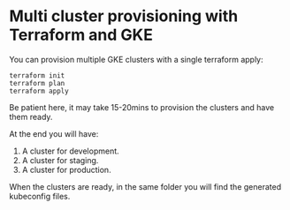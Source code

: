 # Multi cluster provisioning with Terraform and GKE

You can provision multiple GKE clusters with a single terraform apply:

```
terraform init
terraform plan
terraform apply
```

Be patient here, it may take 15-20mins to provision the clusters and have them ready.

At the end you will have:

1. A cluster for development.
2. A cluster for staging.
3. A cluster for production.

When the clusters are ready, in the same folder you will find the generated kubeconfig files.